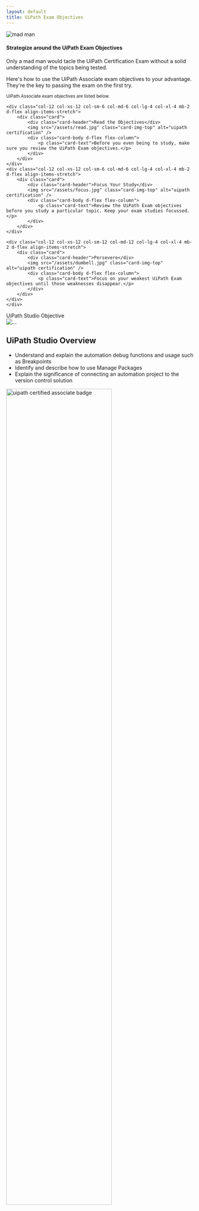 ```yaml
---
layout: default
title: UiPath Exam Objectives
---
```


<div class="row">


<div class="col-12 mb-2 d-flex align-items-stretch">
   <div class="card mb-2" >
      <div class="row g-0">
         <div class="bg-light d-none d-sm-none d-lg-block col-lg-4">
		 <p class="card-text text-center">
            <img src="/assets/mad.jpg"  alt="mad man" class="img-fluid img-thumbnail">
         </p>
		 </div>
         <div class="col-12 col-sm-12 col-lg-8">
            <div class="card-body">
               <h4>Strategize around the UiPath Exam Objectives</h4>
               <p class="card-text">Only a mad man would tacle the UiPath Certification Exam without a solid understanding of the topics being tested.</p>
               <p class="card-text">Here's how to use the UiPath Associate exam objectives to your advantage. They're the key to passing the exam on the first try.</p>
               <p class="card-text"><small class="text-muted">UiPath Associate exam objectives are listed below.</small></p>
            </div>
         </div>
      </div>
   </div>
</div>
	
	

    <div class="col-12 col-xs-12 col-sm-6 col-md-6 col-lg-4 col-xl-4 mb-2 d-flex align-items-stretch">
        <div class="card">
            <div class="card-header">Read the Objectives</div>
            <img src="/assets/read.jpg" class="card-img-top" alt="uipath certification" />
            <div class="card-body d-flex flex-column">
                <p class="card-text">Before you even being to study, make sure you review the UiPath Exam objectives.</p>
            </div>
        </div>
    </div>
    <div class="col-12 col-xs-12 col-sm-6 col-md-6 col-lg-4 col-xl-4 mb-2 d-flex align-items-stretch">
        <div class="card">
            <div class="card-header">Focus Your Study</div>
            <img src="/assets/focus.jpg" class="card-img-top" alt="uipath certification" />
            <div class="card-body d-flex flex-column">
                <p class="card-text">Review the UiPath Exam objectives before you study a particular topic. Keep your exam studies focussed.</p>
            </div>
        </div>
    </div>

    <div class="col-12 col-xs-12 col-sm-12 col-md-12 col-lg-4 col-xl-4 mb-2 d-flex align-items-stretch">
        <div class="card">
            <div class="card-header">Persevere</div>
            <img src="/assets/dumbell.jpg" class="card-img-top" alt="uipath certification" />
            <div class="card-body d-flex flex-column">
                <p class="card-text">Focus on your weakest UiPath Exam objectives until those weaknesses disappear.</p>
            </div>
        </div>
    </div>
	</div>


<div class="row">
    <div class="col-12 col-xs-12 col-sm-12 col-md-12 col-lg-6 col-xl-6 mb-2 d-flex align-items-stretch">
        <div class="card ">
            <div class="card-header">
                UiPath Studio Objective
            </div>
            <img src="/assets/background-small4.jpg" class="card-img-top" alt="..." />
            <div class="card-body">
                <h2 class="card-title">UiPath Studio Overview</h2>
                <ul>
                    <li class="card-text">Understand and explain the automation debug functions and usage such as Breakpoints</li>
                    <li class="card-text">Identify and describe how to use Manage Packages</li>
                    <li class="card-text">Explain the significance of connecting an automation project to the version control solution</li>
                </ul>
			<p class="text-center">
			<a href="/study-guide-uipath.html">
			<img src="/assets/uipath-certification-study-guide.jpg" class="img-fluid img-thumbnail mx-auto" style="width:75%" alt="uipath certified associate badge">	
			</a>
			</p>
				 
            </div>
        </div>
    </div>
    <div class="col-12 col-xs-12 col-sm-12 col-md-12 col-lg-6 col-xl-6 mb-2 d-flex align-items-stretch">
        <div class="card ">
            <div class="card-header">
                UiPath Programming Basics
            </div>
            <img src="/assets/background-small4.jpg" class="card-img-top" alt="..." />
            <div class="card-body">
                <h2 class="card-title">UiPath Studio Basics – Variables and Arguments</h2>
                <ul>
                    <li class="card-text">Identify the different variable types available in the UiPath Studio Variables panel</li>
                    <li class="card-text">Explain how variables are used, managed, and the best practice for using the variable scope in the UiPath Studio Variables panel</li>
                    <li class="card-text">Describe the difference between using variables versus using arguments</li>
                    <li class="card-text">Explain how arguments are used, managed, and the best practice for using the argument direction in the UiPath Studio Arguments panel</li>
                </ul>
            </div>
        </div>
    </div>

    <div class="col-12 col-xs-12 col-sm-12 col-md-12 col-lg-6 col-xl-6 mb-2 d-flex align-items-stretch">
        <div class="card ">
            <div class="card-header">
                Static and Dynamic Selectors
            </div>
            <img src="/assets/background-small4.jpg" class="card-img-top" alt="..." />
            <div class="card-body">
                <h2 class="card-title">UiPath Studio and Selectors</h2>
                <ul>
                    <li class="card-text">Identify, describe, and demonstrate how dynamic versus static selectors are used</li>
                    <li class="card-text">Identify and describe how partial versus full selectors are used</li>
                    <li class="card-text">Identify and describe how and when to use Anchors</li>
                    <li class="card-text">Demonstrate the use of UI Explorer to modify selectors</li>
                    <li class="card-text">Demonstrate the use a reliable selector</li>
                </ul>
            </div>
        </div>
    </div>

    <div class="col-12 col-xs-12 col-sm-12 col-md-12 col-lg-6 col-xl-6 mb-2 d-flex align-items-stretch">
        <div class="card ">
            <div class="card-header">
                Iterative and Conditional Logic
            </div>
            <img src="/assets/background-small4.jpg" class="card-img-top" alt="..." />
            <div class="card-body">
                <h2 class="card-title">UiPath Studio Programming Concepts – Flow Control</h2>
                <ul>
                    <li class="card-text">Explain how to use control flow activities, workflow types such as sequences and flowcharts, and their functions</li>
                    <li class="card-text">Identify and describe the various control flow activities such as If, Switch, Break, Parallel, While, etc.</li>
                    <li class="card-text">Explain the importance of error handling and how it can be implemented</li>
                </ul>
            </div>
        </div>
    </div>

    <div class="col-12 col-xs-12 col-sm-12 col-md-12 col-lg-6 col-xl-6 mb-2 d-flex align-items-stretch">
        <div class="card ">
            <div class="card-header">
                Strings, Structured Data and DataTables
            </div>
            <img src="/assets/background-small4.jpg" class="card-img-top" alt="..." />
            <div class="card-body">
                <h2 class="card-title">Advanced UiPath Studio – Data Manipulation</h2>
                <ul>
                    <li class="card-text">Describe the importance and reasons why data manipulation is used</li>
                    <li class="card-text">Explain how string manipulations, collections, and datatables are used for data manipulation</li>
                </ul>
            </div>
        </div>
    </div>
 
    <div class="col-12 col-xs-12 col-sm-12 col-md-12 col-lg-6 col-xl-6 mb-2 d-flex align-items-stretch">
        <div class="card ">
            <div class="card-header">
                Robotic Process Automation Fundamentals
            </div>
            <img src="/assets/background-small4.jpg" class="card-img-top" alt="..." />
            <div class="card-body">
                <h2 class="card-title">UiPath Robotic Automation Concepts, Applications and Techniques</h2>
                <ul>
                    <li class="card-text">Identify and explain how to automate e-mail and how email automation is helpful</li>
                    <li class="card-text">Identify and describe Microsoft Excel and datatable functions, and how Excel activities are used for data manipulation</li>
                    <li class="card-text">Describe the functions used to extract data from a .pdf file; for example, using OCR</li>
                </ul>
            </div>
        </div>
    </div>

    <div class="col-12 col-xs-12 col-sm-12 col-md-12 col-lg-6 col-xl-6 mb-2 d-flex align-items-stretch">
        <div class="card ">
            <div class="card-header">
                UiPath Orchestrator
            </div>
            <img src="/assets/background-small4.jpg" class="card-img-top" alt="..." />
            <div class="card-body">
                <h2 class="card-title">An overview of UiPath Orchestrator</h2>
                <ul>
                    <li class="card-text">Describe how to provision attended and unattended robots to UiPath Orchestrator</li>
                    <li class="card-text">Identify and describe how to use UiPath Orchestrator queues and assets</li>
                    <li class="card-text">Identify and explain how packages are published to UiPath Orchestrator in the cloud</li>
                </ul>
            </div>
        </div>
    </div>
</div>
